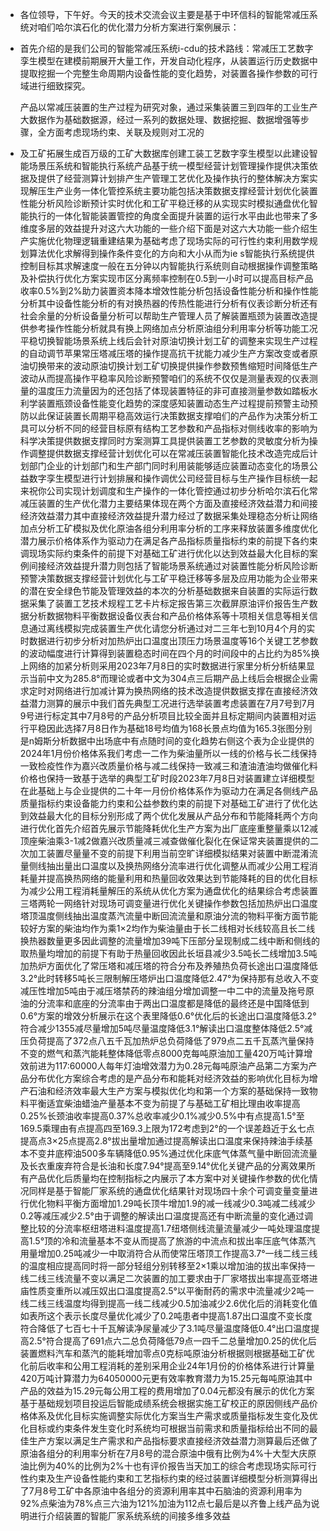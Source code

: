 - 各位领导，下午好。今天的技术交流会议主要是基于中环信科的智能常减压系统对咱们哈尔滨石化的优化潜力分析方案进行案例展示：
- 首先介绍的是我们公司的智能常减压系统i-cdu的技术路线：常减压工艺数字孪生模型在建模前期展开大量工作，开发自动化程序，从装置运行历史数据中提取挖掘一个完整生命周期内设备性能的变化趋势，对装置各操作参数的可行域进行细致探究。
  
  产品以常减压装置的生产过程为研究对象，通过采集装置三到四年的工业生产大数据作为基础数据源，经过一系列的数据处理、数据挖掘、数据增强等步骤，全方面考虑现场约束、关联及规则对工况的
- 及工矿拓展生成百万级的工矿大数据库创建工装工艺数字孪生模型以此建设智能场景压系统和智能执行系统产品基于统一模型经营计划管理操作提供决策依据及提供了经营测算计划排产生产管理工艺优化及操作执行的整体解决方案实现解压生产业务一体化管控系统主要功能包括决策数据支撑经营计划优化装置性能分析风险诊断预计实时优化和工矿平稳迁移的从实现实时模拟通盘优化智能执行的一体化智能装置管控的角度全面提升装置的运行水平由此也带来了多维度多层的效益提升对这六大功能的一些介绍下面是对这六大功能一些介绍生产实施优化物理逻辑重建结果为基础考虑了现场实际的可行性约束利用数学规划算法优化求解得到操作条件变化的方向和大小从而为ie s智能执行系统提供控制目标其求解速度一般在五分钟以内智能执行系统则自动根据操作调整策略及补偿执行优化方案实现市区分离频率控制在0.5到一小时可以提高目标产品收率0.5%到2%助力装置资本降本增效性能分析包括设备性能分析和操作性能分析其中设备性能分析的有对换热器的传热性能进行分析有仪表诊断分析还有社会余量的分析设备量分析可以帮助生产管理人员了解装置瓶颈为装置改造提供参考操作性能分析就具有换上网络加点分析原油组分利用率分析等功能工况平稳切换智能场景系统上线后会针对原油切换计划工矿的调整来实现生产过程的自动调节苹果常压塔减压塔的操作提高抗干扰能力减少生产方案改变或者原油切换带来的波动原油切换计划工矿切换提供操作参数预售缩短时间降低生产波动从而提高操作平稳率风险诊断预警咱们的系统不仅仅是测量表观的仪表测量的温度压力流量因为的还包括了体现装置特征的非可直接测量参数如踏板水利学装置瓶颈设备性能变化趋势的深度感知装置动态生产过程提前预警主动预防以此保证装置长周期平稳高效运行决策数据支撑咱们的产品作为决策分析工具可以分析不同的经营目标原有结构工艺参数和产品指标对侧线收率的影响为科学决策提供数据支撑同时方案测算工具提供装置工艺参数的灵敏度分析为操作调整提供数据支撑经营计划优化可以在常减压装置智能化技术改造完成后计划部门企业的计划部门和生产部门同时利用装能够适应装置动态变化的场景公益数字孪生模型进行计划排展和操作调优公司经营目标与生产操作目标统一起来祝你公司实现计划调度和生产操作的一体化管控通过初步分析哈尔滨石化常减压装置的生产优化潜力主要结果体现在两个方面及直接经济效益潜力和间接经济效益潜力其中直接经济效益提升潜力经过了数据采集处理稳态分析让网络加点分析工矿模拟及优化原油各组分利用率分析的工序来释放装置多维度优化潜力展示价格体系作为驱动力在满足各产品指标质量指标约束的前提下各约束调现场实际约束条件的前提下对基础工矿进行优化以达到效益最大化目标的案例间接经济效益提升潜力则包括了智能场景系统通过对装置性能分析风险诊断预警决策数据支撑经营计划优化与工矿平稳迁移等多层及应用功能为企业带来的潜在安全绿色节能及管理效益的本次的分析基础数据来自装置的实际运行数据采集了装置工艺技术规程工艺卡片标定报告第三次截屏原油评价报告生产数据分析数据物料平衡数据设备仪表台和产品价格体系等十项相关信息等相关信息通过离线模拟完成装置生产优化请您分析通过对二三年七到10月4个月的实时数据进行初步分析对加热炉出口温度出顶压力场景温度等16个关键工艺参数的波动幅度进行计算得到装置稳态时间在四个月的时间段中的占比约为85%换上网络的加紧分析则采用2023年7月8日的实时数据进行家里分析分析结果显示当前中文为285.8°而理论或者中文为304点三后期产品上线后会根据企业需求定时对网络进行加减计算为换热网络的技术改造提供数据支撑在直接经济效益潜力测算的展示中我们首先典型工况进行选举装置考虑装置在7月7号到7月9号进行标定其中7月8号的产品分析项目比较全面并且标定期间内装置相对运行平稳因此选择7月8日作为基础18号均值为168长景点均值为165.3张图分别是n姆斯分析数据中出场底中有点随时间的变化趋势右侧这个表为企业提供的2024年1月份价格体系我们考虑一二作为柴油量所以一线的价格与长二线保持一致检疫性作为嘉兴改质量价格与减二线保持一致减三和渣油渣油均做催化料价格也保持一致基于选举的典型工矿时段2023年7月8日对装置建立详细模型在此基础上与企业提供的二十年一月份价格体系作为驱动力在满足各侧线产品质量指标约束设备能力约束和公益参数约束的前提下对基础工矿进行了优化达到效益最大化的目标分别形成了两个优化发展从产品分布和节能降耗两个方向进行优化首先介绍首先展示节能降耗优化生产方案为出厂底座重整量乘以12减顶座柴油乘3-1减2做嘉兴改质量减三减查做催化裂化在保证常夹装置提供的二次加工装置尽量量不变的前提下利用当前空旷详细模拟结果对装置中断混淆流量侧线抽出量出口温度以及换热网络分流率进行优化调整从而减少公用工程消耗量并提高换热网络的能量利用和热量回收效果达到节能降耗的目的优化目标为减少公用工程消耗量解压的系统从优化方案为通盘优化的结果综合考虑装置三塔两轮一网络针对现场可调变量进行优化关键操作参数包括加热炉出口温度塔顶温度侧线抽出温度蒸汽流量中断回流流量和原油分流的物料平衡方面节能较好方案的柴油均作为乘1×2均作为柴油量由于长二线相对长线较高且长二线换热器数量更多因此调整的流量增加39吨下压部分呈现制成二线中断和侧线的取热量均增加的前提下有助于热量回收因此长垣县减少3.5吨长二线增加3.5吨加热炉方面优化了常压塔和减压塔的符合分布及养殖热负荷长途出口温度降低3.2°此时转移5吨长三限制解压塔炉出口温度降低2.47°为保持那有总收入不变减压性增加5吨由于减压塔禁药的辣油组分增加调整一中二中的流量及拖号原油的分流率和底座的分流率由于两出口温度都是降低的最终还是中国降低到0.6°方案的增效分析展示在这个表里降低0.6°优化后的长途出口温度降低3.2°符合减少1355减尽量增加5吨尽量温度降低3.1°解读出口温度整体降低2.5°减压负荷提高了372点八五千瓦加热炉总负荷降低了979点二五千瓦蒸汽量保持不变的燃气和蒸汽能耗整体降低零点8000克每吨原油加工量420万吨计算增效前进为117:60000人每年灯油增效潜力为0.28元每吨原油产品第二方案为产品分布优化方案综合考虑的是产品分布和能耗对经济效益的影响优化目标为增产石油和经济效率最大生产方案与模拟优化均和第一个方案的基础保持一致物料平衡适宜柴油蜡油产量基本不变为前提了与基础工矿相比理由收率提高0.25%长颈油收率提高0.37%总收率减少0.1%减少0.5%中有点提高1.5°至169.5乘理由有点提高四至169.3上限为172考虑到2°的一个误差趋近于幺七点提高点3×25点提高2.8°拔出量增加通过提高解读出口温度来保持辣油手续基本不变井底榨油500多车辆降低0.95%通过优化床底气体蒸气量中断回流流量及长衣重废弃符合是长油和长度7.94°提高至9.14°优化关键产品的分离效果所有产品优化后质量均在控制指标之内展示了本方案中对关键操作参数的优化情况同样是基于智能厂家系统的通盘优化结果针对现场四十余个可调变量变量进行优化物料平衡方面增加1.29吨长顶牛增加1.9的减一线减少0.3吨减二线减少0.2等减压减少2.5°由于调整的解读出口温度提高还有中断流量的变化通过调整比较的分流率枢纽塔进料温度提高1.7纽塔侧线流量流量减少一吨处理温度提高1.5°顶的冷和流量基本不变从而提高了旅游的中流点和拔出率压底气体蒸汽用量增加0.25吨减少一中取消符合从而使常压塔顶工作提高3.7°一线二线三线的温度相应提高同时将一部分轻组分别转移至2×1乘以增加油的拔出率保持一线二线三线流量不变以满足二次装置的加工要求由于厂家塔拔出率提高亚塔进庙性质变重所以减压奴出口温度提高2.5°以平衡耐药的需求中流量减少2吨一线二线三线温度均得到提高一线二线减少0.5加油减少2.6优化后的消耗变化值如表所这个表示长度尽量优化减少了0.2吨患者中提高1.87出口温度不变长度符合降低了七百七十千瓦解读净尿量减少了3.1吨尽量温度降低0.4°出口温度提高2.5°符合提高了691点六二总负荷降低79点一四千二总量增加0.25的优化后装置燃料汽车和蒸汽的能耗增加零点0克标吨原油分析根据则根据基础工矿优化前后收率和公用工程消耗的差别采用企业24年1月份的价格体系进行计算量420万吨计算潜力为64050000元更有效率教育潜力为15.25元每吨原油其中产品的效益为15.29元每公用工程的费用增加了0.04元都没有展示的优化方案基于基础规划项目投运后智能成绩系统会根据实施工矿校正的原因侧线产品价格体系及优化目标实施调整实际优化方案当生产需求或质量指标发生变化及优化目标或约束条件发生变化时系统均可根据当前需求和质量指标给出不同的最佳生产方案以满足生产需求和产品指标要求直接经济效益潜力测算最后还做了原油各组分的利用率分析在7月8号的混合原油中俄有比例为4%十大型大庆原油比例为40%的比例为2%十也有评价报告当天加工的综合考虑现场实际可行性约束及生产设备性能约束和工艺指标约束的经过装置详细模型分析测算得出了7月8号工矿中各原油中各组分的资源利用率其中石脑油的资源利用率为92%点柴油为78%点三六油为121%加油为112点七最后是以齐鲁上线产品为说明进行介绍装置的智能厂家系统系统的间接多维多效益